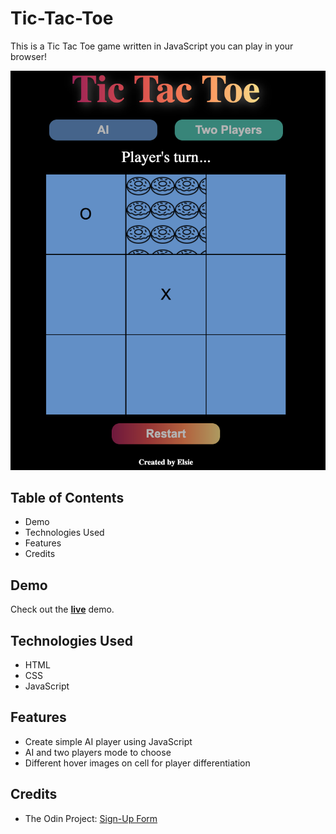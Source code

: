 # Tic-Tac-Toe
This is a Tic Tac Toe game written in JavaScript you can play in your browser!

![App Image](app.png)

## Table of Contents
- Demo
- Technologies Used
- Features
- Credits
## Demo
Check out the [**live**]() demo.

## Technologies Used
- HTML
- CSS
- JavaScript

## Features
- Create simple AI player using JavaScript
- AI and two players mode to choose
- Different hover images on cell for player differentiation


## Credits
- The Odin Project: [Sign-Up Form](https://www.theodinproject.com/lessons/node-path-javascript-tic-tac-toe)